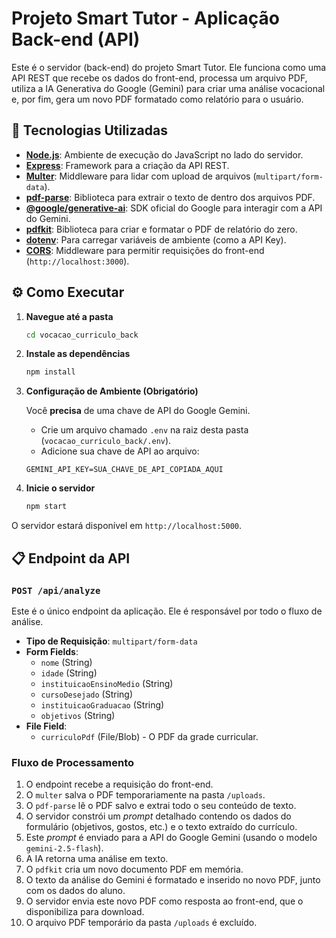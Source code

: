 # Projeto Smart Tutor - Aplicação Back-end (API)

Este é o servidor (back-end) do projeto Smart Tutor. Ele funciona como uma API REST que recebe os dados do front-end, processa um arquivo PDF, utiliza a IA Generativa do Google (Gemini) para criar uma análise vocacional e, por fim, gera um novo PDF formatado como relatório para o usuário.

## 🚀 Tecnologias Utilizadas

* **[Node.js](https://nodejs.org/en)**: Ambiente de execução do JavaScript no lado do servidor.
* **[Express](https://expressjs.com/pt-br/)**: Framework para a criação da API REST.
* **[Multer](https://github.com/expressjs/multer)**: Middleware para lidar com upload de arquivos (`multipart/form-data`).
* **[pdf-parse](https://www.npmjs.com/package/pdf-parse)**: Biblioteca para extrair o texto de dentro dos arquivos PDF.
* **[@google/generative-ai](https://www.npmjs.com/package/@google/generative-ai)**: SDK oficial do Google para interagir com a API do Gemini.
* **[pdfkit](https://pdfkit.org/)**: Biblioteca para criar e formatar o PDF de relatório do zero.
* **[dotenv](https://www.npmjs.com/package/dotenv)**: Para carregar variáveis de ambiente (como a API Key).
* **[CORS](https://www.npmjs.com/package/cors)**: Middleware para permitir requisições do front-end (`http://localhost:3000`).

## ⚙️ Como Executar

1.  **Navegue até a pasta**
    ```bash
    cd vocacao_curriculo_back
    ```

2.  **Instale as dependências**
    ```bash
    npm install
    ```

3.  **Configuração de Ambiente (Obrigatório)**

    Você **precisa** de uma chave de API do Google Gemini.

    * Crie um arquivo chamado `.env` na raiz desta pasta (`vocacao_curriculo_back/.env`).
    * Adicione sua chave de API ao arquivo:

    ```
    GEMINI_API_KEY=SUA_CHAVE_DE_API_COPIADA_AQUI
    ```

4.  **Inicie o servidor**
    ```bash
    npm start
    ```

O servidor estará disponível em `http://localhost:5000`.

## 📋 Endpoint da API

### `POST /api/analyze`

Este é o único endpoint da aplicação. Ele é responsável por todo o fluxo de análise.

* **Tipo de Requisição**: `multipart/form-data`
* **Form Fields**:
    * `nome` (String)
    * `idade` (String)
    * `instituicaoEnsinoMedio` (String)
    * `cursoDesejado` (String)
    * `instituicaoGraduacao` (String)
    * `objetivos` (String)
* **File Field**:
    * `curriculoPdf` (File/Blob) - O PDF da grade curricular.

### Fluxo de Processamento

1.  O endpoint recebe a requisição do front-end.
2.  O `multer` salva o PDF temporariamente na pasta `/uploads`.
3.  O `pdf-parse` lê o PDF salvo e extrai todo o seu conteúdo de texto.
4.  O servidor constrói um *prompt* detalhado contendo os dados do formulário (objetivos, gostos, etc.) e o texto extraído do currículo.
5.  Este *prompt* é enviado para a API do Google Gemini (usando o modelo `gemini-2.5-flash`).
6.  A IA retorna uma análise em texto.
7.  O `pdfkit` cria um novo documento PDF em memória.
8.  O texto da análise do Gemini é formatado e inserido no novo PDF, junto com os dados do aluno.
9.  O servidor envia este novo PDF como resposta ao front-end, que o disponibiliza para download.
10. O arquivo PDF temporário da pasta `/uploads` é excluído.
